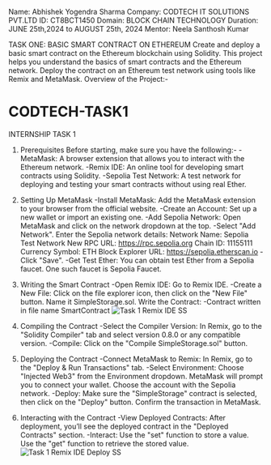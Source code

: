 Name:  Abhishek Yogendra Sharma
Company: CODTECH IT SOLUTIONS PVT.LTD
ID:  CT8BCT1450
Domain: BLOCK CHAIN TECHNOLOGY
Duration: JUNE 25th,2024 to AUGUST 25th, 2024
Mentor: Neela Santhosh Kumar

TASK ONE: BASIC SMART CONTRACT ON ETHEREUM
Create and deploy a basic smart contract on the Ethereum blockchain using
Solidity. This project helps you understand the basics of smart contracts and
the Ethereum network. Deploy the contract on an Ethereum test network using
tools like Remix and MetaMask.
Overview of the Project:-

# CODTECH-TASK1
INTERNSHIP TASK 1

1. Prerequisites
Before starting, make sure you have the following:-
-MetaMask: A browser extension that allows you to interact with the Ethereum network.
-Remix IDE: An online tool for developing smart contracts using Solidity.
-Sepolia Test Network: A test network for deploying and testing your smart contracts without using real Ether.

2. Setting Up MetaMask
-Install MetaMask: Add the MetaMask extension to your browser from the official website.
-Create an Account: Set up a new wallet or import an existing one.
-Add Sepolia Network:
Open MetaMask and click on the network dropdown at the top.
-Select "Add Network".
Enter the Sepolia network details:
Network Name: Sepolia Test Network
New RPC URL: https://rpc.sepolia.org
Chain ID: 11155111
Currency Symbol: ETH
Block Explorer URL: https://sepolia.etherscan.io
-Click "Save".
-Get Test Ether: You can obtain test Ether from a Sepolia faucet. One such faucet is Sepolia Faucet.

3. Writing the Smart Contract
-Open Remix IDE: Go to Remix IDE.
-Create a New File: Click on the file explorer icon, then click on the "New File" button. Name it SimpleStorage.sol.
Write the Contract:
-Contract written in file name SmartContract
![Task 1 Remix IDE SS](https://github.com/abhishek7796/CODTECH-TASK1/assets/120003948/19b918e4-7334-4499-b117-c4c2d9432991)

4. Compiling the Contract
-Select the Compiler Version: In Remix, go to the "Solidity Compiler" tab and select version 0.8.0 or any compatible version.
-Compile: Click on the "Compile SimpleStorage.sol" button.

5. Deploying the Contract
-Connect MetaMask to Remix: In Remix, go to the "Deploy & Run Transactions" tab.
-Select Environment: Choose "Injected Web3" from the Environment dropdown. MetaMask will prompt you to connect your wallet. Choose the account with the Sepolia network.
-Deploy: Make sure the "SimpleStorage" contract is selected, then click on the "Deploy" button. Confirm the transaction in MetaMask.

6. Interacting with the Contract
-View Deployed Contracts: After deployment, you’ll see the deployed contract in the "Deployed Contracts" section.
-Interact:
Use the "set" function to store a value.
Use the "get" function to retrieve the stored value.
![Task 1 Remix IDE Deploy SS ](https://github.com/abhishek7796/CODTECH-TASK1/assets/120003948/087906a2-476f-457f-82aa-3982a80d6b00)

